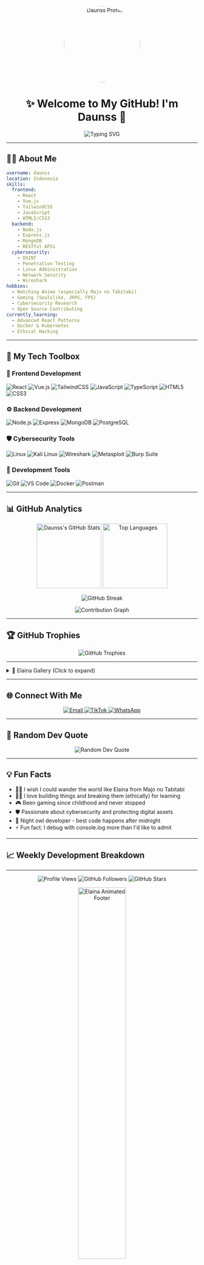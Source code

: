 <p align="center">
  <img src="https://files.catbox.moe/wrgzf5.jpg" width="200" style="border-radius: 50%;" alt="Daunss Profile"/>
</p>

<h1 align="center">✨ Welcome to My GitHub! I'm <strong>Daunss</strong> 👋</h1>

<p align="center">
  <img src="https://readme-typing-svg.demolab.com?font=Fira+Code&weight=500&pause=1000&color=58A6FF&center=true&vCenter=true&width=435&lines=Web+Developer+%F0%9F%92%BB;Cyber+Security+Enthusiast+%F0%9F%9B%A1%EF%B8%8F;Anime+Otaku+%F0%9F%8E%8C;Gamer+4+Life+%F0%9F%8E%AE" alt="Typing SVG" />
</p>

---

## 🧙‍♀️ About Me

```yaml
username: daunss
location: Indonesia
skills:
  frontend:
    - React
    - Vue.js
    - TailwindCSS
    - JavaScript
    - HTML5/CSS3
  backend:
    - Node.js
    - Express.js
    - MongoDB
    - RESTful APIs
  cybersecurity:
    - OSINT
    - Penetration Testing
    - Linux Administration
    - Network Security
    - Wireshark
hobbies:
  - Watching Anime (especially Majo no Tabitabi)
  - Gaming (Soulslike, JRPG, FPS)
  - Cybersecurity Research
  - Open Source Contributing
currently_learning:
  - Advanced React Patterns
  - Docker & Kubernetes
  - Ethical Hacking
```

---

## 🧰 My Tech Toolbox

### 🎨 Frontend Development  
![React](https://img.shields.io/badge/React-61DAFB?style=for-the-badge&logo=react&logoColor=black)
![Vue.js](https://img.shields.io/badge/Vue.js-4FC08D?style=for-the-badge&logo=vue.js&logoColor=white)
![TailwindCSS](https://img.shields.io/badge/Tailwind_CSS-38B2AC?style=for-the-badge&logo=tailwind-css&logoColor=white)
![JavaScript](https://img.shields.io/badge/JavaScript-F7DF1E?style=for-the-badge&logo=javascript&logoColor=black)
![TypeScript](https://img.shields.io/badge/TypeScript-007ACC?style=for-the-badge&logo=typescript&logoColor=white)
![HTML5](https://img.shields.io/badge/HTML5-E34F26?style=for-the-badge&logo=html5&logoColor=white)
![CSS3](https://img.shields.io/badge/CSS3-1572B6?style=for-the-badge&logo=css3&logoColor=white)

### ⚙️ Backend Development  
![Node.js](https://img.shields.io/badge/Node.js-339933?style=for-the-badge&logo=nodedotjs&logoColor=white)
![Express](https://img.shields.io/badge/Express.js-000000?style=for-the-badge&logo=express&logoColor=white)
![MongoDB](https://img.shields.io/badge/MongoDB-47A248?style=for-the-badge&logo=mongodb&logoColor=white)
![PostgreSQL](https://img.shields.io/badge/PostgreSQL-316192?style=for-the-badge&logo=postgresql&logoColor=white)

### 🛡️ Cybersecurity Tools  
![Linux](https://img.shields.io/badge/Linux-FCC624?style=for-the-badge&logo=linux&logoColor=black)
![Kali Linux](https://img.shields.io/badge/Kali_Linux-557C94?style=for-the-badge&logo=kali-linux&logoColor=white)
![Wireshark](https://img.shields.io/badge/Wireshark-1679A7?style=for-the-badge&logo=wireshark&logoColor=white)
![Metasploit](https://img.shields.io/badge/Metasploit-ED1C24?style=for-the-badge&logo=metasploit&logoColor=white)
![Burp Suite](https://img.shields.io/badge/Burp_Suite-FF6633?style=for-the-badge&logo=burp-suite&logoColor=white)

### 🔧 Development Tools  
![Git](https://img.shields.io/badge/Git-F05032?style=for-the-badge&logo=git&logoColor=white)
![VS Code](https://img.shields.io/badge/VS_Code-007ACC?style=for-the-badge&logo=visual-studio-code&logoColor=white)
![Docker](https://img.shields.io/badge/Docker-2496ED?style=for-the-badge&logo=docker&logoColor=white)
![Postman](https://img.shields.io/badge/Postman-FF6C37?style=for-the-badge&logo=postman&logoColor=white)

---

## 📊 GitHub Analytics

<p align="center">
  <img src="https://github-readme-stats.vercel.app/api?username=daunss&show_icons=true&theme=tokyonight&hide_border=true&count_private=true" alt="Daunss's GitHub Stats" height="170"/>
  <img src="https://github-readme-stats.vercel.app/api/top-langs/?username=daunss&layout=compact&theme=tokyonight&hide_border=true&langs_count=8" alt="Top Languages" height="170"/>
</p>

<p align="center">
  <img src="https://github-readme-streak-stats.herokuapp.com/?user=daunss&theme=tokyonight&hide_border=true" alt="GitHub Streak"/>
</p>

<p align="center">
  <img src="https://github-readme-activity-graph.vercel.app/graph?username=daunss&theme=tokyo-night&hide_border=true" alt="Contribution Graph"/>
</p>

---

## 🏆 GitHub Trophies

<p align="center">
  <img src="https://github-profile-trophy.vercel.app/?username=daunss&theme=tokyonight&no-frame=true&row=1&column=7" alt="GitHub Trophies"/>
</p>

---

<details>
  <summary>🌸 Elaina Gallery (Click to expand)</summary>
  <br>
  <p align="center">
    <em>A collection of my favorite Elaina artwork from Majo no Tabitabi ✨</em>
  </p>
  <p align="center">
    <a href="https://drive.google.com/file/d/1F4Jir4Xq-FZPI5v0bFMU9KXet5sWoRr6/view" target="_blank">
      <img src="https://drive.google.com/thumbnail?id=1F4Jir4Xq-FZPI5v0bFMU9KXet5sWoRr6" width="200" style="margin: 10px;"/>
    </a>
    <a href="https://drive.google.com/file/d/1FNWarUPSTKLypV69bc4AZHUiYLkbJbd9/view" target="_blank">
      <img src="https://drive.google.com/thumbnail?id=1FNWarUPSTKLypV69bc4AZHUiYLkbJbd9" width="200" style="margin: 10px;"/>
    </a>
    <a href="https://drive.google.com/file/d/1apZ6vKJ-RXCYOIT7Un7p3VS90LpZe4Id/view" target="_blank">
      <img src="https://drive.google.com/thumbnail?id=1apZ6vKJ-RXCYOIT7Un7p3VS90LpZe4Id" width="200" style="margin: 10px;"/>
    </a>
  </p>
  <p align="center">
    <a href="https://drive.google.com/file/d/1kbbE4lntbfmHmlJYsxeCA_Qy9O8EZ--k/view" target="_blank">
      <img src="https://drive.google.com/thumbnail?id=1kbbE4lntbfmHmlJYsxeCA_Qy9O8EZ--k" width="200" style="margin: 10px;"/>
    </a>
    <a href="https://drive.google.com/file/d/1jLGAYYLE_gnD01QRwWYmnwAFP1z3MPvD/view" target="_blank">
      <img src="https://drive.google.com/thumbnail?id=1jLGAYYLE_gnD01QRwWYmnwAFP1z3MPvD" width="200" style="margin: 10px;"/>
    </a>
    <a href="https://drive.google.com/file/d/1l_eVg7qvj9ErPrs3r9wQdDlIMxmN9pY1/view" target="_blank">
      <img src="https://drive.google.com/thumbnail?id=1l_eVg7qvj9ErPrs3r9wQdDlIMxmN9pY1" width="200" style="margin: 10px;"/>
    </a>
  </p>
</details>

---

## 🌐 Connect With Me

<p align="center">
  <a href="mailto:daunk852@gmail.com">
    <img src="https://img.shields.io/badge/Email-D14836?style=for-the-badge&logo=gmail&logoColor=white" alt="Email"/>
  </a>
  <a href="https://www.tiktok.com/@Dauns.edu" target="_blank">
    <img src="https://img.shields.io/badge/TikTok-000000?style=for-the-badge&logo=tiktok&logoColor=white" alt="TikTok"/>
  </a>
  <a href="https://wa.me/6285175272690" target="_blank">
    <img src="https://img.shields.io/badge/WhatsApp-25D366?style=for-the-badge&logo=whatsapp&logoColor=white" alt="WhatsApp"/>
  </a>
</p>

---

## 💭 Random Dev Quote

<p align="center">
  <img src="https://quotes-github-readme.vercel.app/api?type=horizontal&theme=tokyonight" alt="Random Dev Quote"/>
</p>

---

## 💡 Fun Facts

* 🧙‍♀️ I wish I could wander the world like Elaina from Majo no Tabitabi  
* 👨‍💻 I love building things and breaking them (ethically) for learning  
* 🎮 Been gaming since childhood and never stopped  
* 🛡️ Passionate about cybersecurity and protecting digital assets  
* 🌙 Night owl developer - best code happens after midnight  
* ⚡ Fun fact: I debug with console.log more than I'd like to admit  

---

## 📈 Weekly Development Breakdown

<!--START_SECTION:waka-->
<!--END_SECTION:waka-->

---

<p align="center">
  <img src="https://komarev.com/ghpvc/?username=daunss&style=flat-square&color=blueviolet&label=Profile+Views" alt="Profile Views"/>
  <img src="https://img.shields.io/github/followers/daunss?style=flat-square&color=blue&label=Followers" alt="GitHub Followers"/>
  <img src="https://img.shields.io/github/stars/daunss?style=flat-square&color=yellow&label=Total+Stars" alt="GitHub Stars"/>
</p>

<!-- ANIMATED FOOTER -->
<p align="center">
  <img src="https://media1.tenor.com/m/5D6D2We1bIEAAAAd/elaina-majo-no-tabitabi.gif" width="50%" alt="Elaina Animated Footer"/>
</p>

<p align="center">
  <em>✨ "The journey of a thousand commits begins with a single push" ✨</em>
</p>

